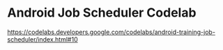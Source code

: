 # Android Job Scheduler Codelab

https://codelabs.developers.google.com/codelabs/android-training-job-scheduler/index.html#10